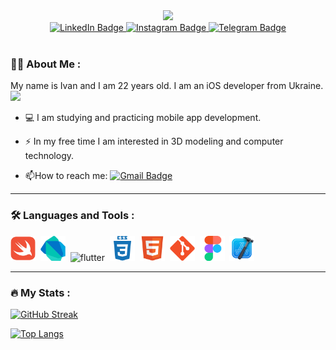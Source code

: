 <div id="header" align="center">
  <img src="https://media.giphy.com/media/JqmupuTVZYaQX5s094/giphy.gif" width="150"/>
</div>

<div id="badges" align="center">
  <a href="https://www.linkedin.com/in/ivan-byndiu-191246193/">
    <img src="https://img.shields.io/badge/LinkedIn-blue?style=for-the-badge&logo=linkedin&logoColor=white" alt="LinkedIn Badge"/>
  </a>
  <a href="https://www.instagram.com/_ivan_byndiu_/">
    <img src="https://img.shields.io/badge/Instagram-red?style=for-the-badge&logo=instagram&logoColor=white" alt="Instagram Badge"/>
  </a>
  <a href="https://t.me/ivan_byndiu">
    <img src="https://img.shields.io/badge/Telegram-blue?style=for-the-badge&logo=telegram&logoColor=white" alt="Telegram Badge"/>
  </a>
</div>

<div align="center">
  <img src="https://komarev.com/ghpvc/?username=TUFFI2033&style=flat-square&color=blue" alt=""/>
</div>

### :woman_technologist: About Me :

My name is Ivan and I am 22 years old. I am an iOS developer from Ukraine. <img src="https://media.giphy.com/media/WUlplcMpOCEmTGBtBW/giphy.gif" width="30">

- 💻 I am studying and practicing mobile app development.

- :zap: In my free time I am interested in 3D modeling and computer technology.

- :mailbox:How to reach me: [![Gmail Badge](https://img.shields.io/badge/-Gmail-red?style=flat&logo=gmail&logoColor=white)](mailto:bindiuua@gmail.com)

---

### :hammer_and_wrench: Languages and Tools :

<div>
  <img src="https://github.com/devicons/devicon/blob/master/icons/swift/swift-original.svg"  title="SWIFT" alt="SWIFT" width="40" height="40"/>&nbsp;
  <img src="https://raw.githubusercontent.com/devicons/devicon/6910f0503efdd315c8f9b858234310c06e04d9c0/icons/dart/dart-original.svg"  title="dart" alt="dart" width="40" height="40"/>&nbsp;
  <img src="https://raw.githubusercontent.com/devicons/devicon/6910f0503efdd315c8f9b858234310c06e04d9c0/icons/flutter/flutter-original.svgg"  title="flutter" alt="flutter" width="40" height="40"/>&nbsp;
  <img src="https://github.com/devicons/devicon/blob/master/icons/css3/css3-plain-wordmark.svg"  title="CSS3" alt="CSS" width="40" height="40"/>&nbsp;
  <img src="https://github.com/devicons/devicon/blob/master/icons/html5/html5-original.svg" title="HTML5" alt="HTML" width="40" height="40"/>&nbsp;
  <img src="https://github.com/devicons/devicon/blob/master/icons/git/git-original.svg" title="Git" **alt="Git" width="40" height="40"/>&nbsp;
  <img src="https://github.com/devicons/devicon/blob/master/icons/figma/figma-original.svg"  title="Figma" alt="Figma" width="40" height="40"/>&nbsp;
  <img src="https://github.com/devicons/devicon/blob/master/icons/xcode/xcode-original.svg"  title="XCode" alt="XCode" width="40" height="40"/>
</div>

---

### :fire: My Stats :


[![GitHub Streak](http://github-readme-streak-stats.herokuapp.com?user=TUFFI2033&theme=dark&background=000000)](https://git.io/streak-stats)

[![Top Langs](https://github-readme-stats.vercel.app/api/top-langs/?username=TUFFI2033&layout=compact&theme=vision-friendly-dark)](https://github.com/anuraghazra/github-readme-stats)
